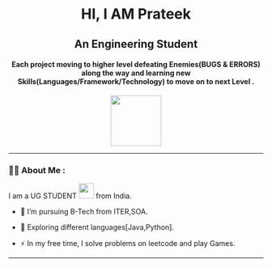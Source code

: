 <div id="header" align="center">
  <h1> HI, I AM Prateek</h1>
  <h2>An Engineering Student </h2>
  <h4> Each project moving to higher level defeating Enemies(BUGS & ERRORS) along the way and learning new Skills(Languages/Framework/Technology) to move on to next Level .</h4>
  <img src="https://media.giphy.com/media/Ll22OhMLAlVDb8UQWe/giphy.gif" width="100"/>
</div>

<div id="badges" align="center">
  <a href="">
    
  </a>
<!--   <a href="https://www.codechef.com/users/omsharma050322">
    <img src="https://img.shields.io/badge/Codechef-white?style=for-the-badge&logo=codechef&logoColor=brown" alt="Code Chef Badge"/>
  </a>
  <a href="https://www.upwork.com/freelancers/~01ff42169513e1f3ea">
    <img src="https://img.shields.io/badge/Upwork-green9?style=for-the-badge&logo=upwork&logoColor=white" alt="UpWork Badge"/>
  </a> -->
  
</div>


---

### :woman_technologist: About Me :

I am a UG STUDENT <img src="https://media.giphy.com/media/WUlplcMpOCEmTGBtBW/giphy.gif" width="30"> from India.

- :telescope: I’m pursuing B-Tech from ITER,SOA.

- :seedling: Exploring different languages[Java,Python].

- :zap: In my free time, I solve problems on leetcode and play Games.

---
